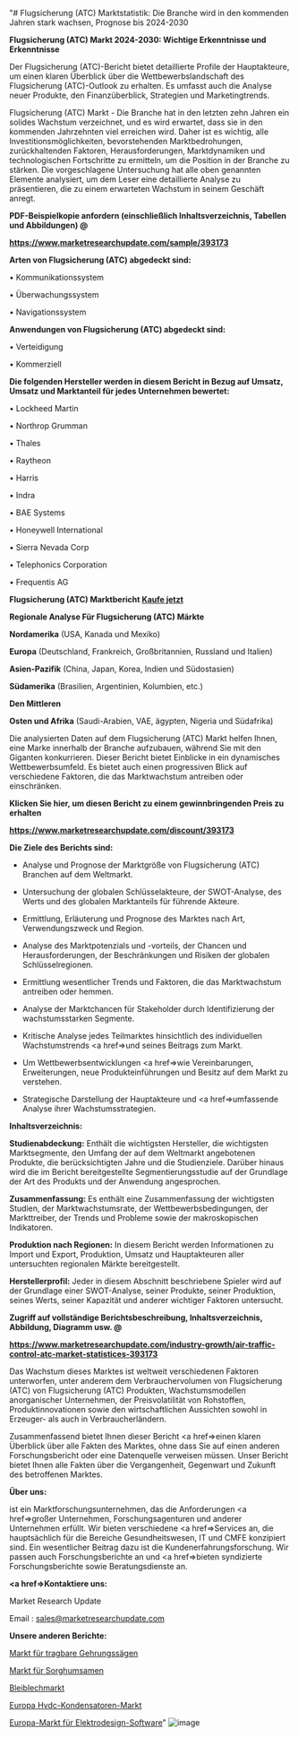 "# Flugsicherung (ATC) Marktstatistik: Die Branche wird in den kommenden Jahren stark wachsen, Prognose bis 2024-2030

<strong>Flugsicherung (ATC) Markt 2024-2030: Wichtige Erkenntnisse und Erkenntnisse</strong>

Der Flugsicherung (ATC)-Bericht bietet detaillierte Profile der Hauptakteure, um einen klaren Überblick über die Wettbewerbslandschaft des Flugsicherung (ATC)-Outlook zu erhalten. Es umfasst auch die Analyse neuer Produkte, den Finanzüberblick, Strategien und Marketingtrends.

Flugsicherung (ATC) Markt - Die Branche hat in den letzten zehn Jahren ein solides Wachstum verzeichnet, und es wird erwartet, dass sie in den kommenden Jahrzehnten viel erreichen wird. Daher ist es wichtig, alle Investitionsmöglichkeiten, bevorstehenden Marktbedrohungen, zurückhaltenden Faktoren, Herausforderungen, Marktdynamiken und technologischen Fortschritte zu ermitteln, um die Position in der Branche zu stärken. Die vorgeschlagene Untersuchung hat alle oben genannten Elemente analysiert, um dem Leser eine detaillierte Analyse zu präsentieren, die zu einem erwarteten Wachstum in seinem Geschäft anregt.



<strong><b>PDF-Beispielkopie anfordern (einschließlich Inhaltsverzeichnis, Tabellen und Abbildungen) @ </b></strong>

<strong><a href=https://www.marketresearchupdate.com/sample/393173>

<strong>https://www.marketresearchupdate.com/sample/393173</u></a></strong></strong>



<strong>Arten von Flugsicherung (ATC) abgedeckt sind:</strong>

• Kommunikationssystem

• Überwachungssystem

• Navigationssystem



<strong>Anwendungen von Flugsicherung (ATC) abgedeckt sind:</strong>

• Verteidigung

• Kommerziell



<strong>Die folgenden Hersteller werden in diesem Bericht in Bezug auf Umsatz, Umsatz und Marktanteil für jedes Unternehmen bewertet:</strong>

• Lockheed Martin

• Northrop Grumman

• Thales

• Raytheon

• Harris

• Indra

• BAE Systems

• Honeywell International

• Sierra Nevada Corp

• Telephonics Corporation

• Frequentis AG



<strong>Flugsicherung (ATC) Marktbericht <a href=https://www.marketresearchupdate.com/buynow/393173>Kaufe jetzt</a></strong>



<strong>Regionale Analyse Für Flugsicherung (ATC) Märkte</strong>



<strong>Nordamerika</strong> (USA, Kanada und Mexiko)



<strong>Europa</strong> (Deutschland, Frankreich, Großbritannien, Russland und Italien)



<strong>Asien-Pazifik</strong> (China, Japan, Korea, Indien und Südostasien)



<strong>Südamerika</strong> (Brasilien, Argentinien, Kolumbien, etc.)



<strong>Den Mittleren</strong> 

<strong>Osten und Afrika</strong> (Saudi-Arabien, VAE, ägypten, Nigeria und Südafrika)

Die analysierten Daten auf dem Flugsicherung (ATC) Markt helfen Ihnen, eine Marke innerhalb der Branche aufzubauen, während Sie mit den Giganten konkurrieren. Dieser Bericht bietet Einblicke in ein dynamisches Wettbewerbsumfeld. Es bietet auch einen progressiven Blick auf verschiedene Faktoren, die das Marktwachstum antreiben oder einschränken.



<strong>Klicken Sie hier, um diesen Bericht zu einem gewinnbringenden Preis zu erhalten
</strong>

<strong><a href=https://www.marketresearchupdate.com/discount/393173>https://www.marketresearchupdate.com/discount/393173</b></u></strong></a>



<strong>Die Ziele des Berichts sind:</strong>

- Analyse und Prognose der Marktgröße von Flugsicherung (ATC) Branchen auf dem Weltmarkt.

- Untersuchung der globalen Schlüsselakteure, der SWOT-Analyse, des Werts und des globalen Marktanteils für führende Akteure.

- Ermittlung, Erläuterung und Prognose des Marktes nach Art, Verwendungszweck und Region.

- Analyse des Marktpotenzials und -vorteils, der Chancen und Herausforderungen, der Beschränkungen und Risiken der globalen Schlüsselregionen.

- Ermittlung wesentlicher Trends und Faktoren, die das Marktwachstum antreiben oder hemmen.

- Analyse der Marktchancen für Stakeholder durch Identifizierung der wachstumsstarken Segmente.

- Kritische Analyse jedes Teilmarktes hinsichtlich des individuellen Wachstumstrends <a href=>und</a> seines Beitrags zum Markt.

- Um Wettbewerbsentwicklungen <a href=>wie</a> Vereinbarungen, Erweiterungen, neue Produkteinführungen und Besitz auf dem Markt zu verstehen.

- Strategische Darstellung der Hauptakteure und <a href=>umfas</a>sende Analyse ihrer Wachstumsstrategien.



<strong>Inhaltsverzeichnis:</strong>



<strong>Studienabdeckung:</strong> Enthält die wichtigsten Hersteller, die wichtigsten Marktsegmente, den Umfang der auf dem Weltmarkt angebotenen Produkte, die berücksichtigten Jahre und die Studienziele. Darüber hinaus wird die im Bericht bereitgestellte Segmentierungsstudie auf der Grundlage der Art des Produkts und der Anwendung angesprochen.



<strong>Zusammenfassung:</strong> Es enthält eine Zusammenfassung der wichtigsten Studien, der Marktwachstumsrate, der Wettbewerbsbedingungen, der Markttreiber, der Trends und Probleme sowie der makroskopischen Indikatoren.



<strong>Produktion nach Regionen:</strong> In diesem Bericht werden Informationen zu Import und Export, Produktion, Umsatz und Hauptakteuren aller untersuchten regionalen Märkte bereitgestellt.



<strong>Herstellerprofil:</strong> Jeder in diesem Abschnitt beschriebene Spieler wird auf der Grundlage einer SWOT-Analyse, seiner Produkte, seiner Produktion, seines Werts, seiner Kapazität und anderer wichtiger Faktoren untersucht.



<strong><b>Zugriff auf vollständige Berichtsbeschreibung, Inhaltsverzeichnis, Abbildung, Diagramm usw. @ </b></strong>

<strong><a href=https://www.marketresearchupdate.com/industry-growth/air-traffic-control-atc-market-statistices-393173>https://www.marketresearchupdate.com/industry-growth/air-traffic-control-atc-market-statistices-393173</a></strong>

Das Wachstum dieses Marktes ist weltweit verschiedenen Faktoren unterworfen, unter anderem dem Verbrauchervolumen von Flugsicherung (ATC) von Flugsicherung (ATC) Produkten, Wachstumsmodellen anorganischer Unternehmen, der Preisvolatilität von Rohstoffen, Produktinnovationen sowie den wirtschaftlichen Aussichten sowohl in Erzeuger- als auch in Verbraucherländern.

Zusammenfassend bietet Ihnen dieser Bericht <a href=>einen</a> klaren Überblick über alle Fakten des Marktes, ohne dass Sie auf einen anderen Forschungsbericht oder eine Datenquelle verweisen müssen. Unser Bericht bietet Ihnen alle Fakten über die Vergangenheit, Gegenwart und Zukunft des betroffenen Marktes.



<strong>Über uns:</strong>

 ist ein Marktforschungsunternehmen, das die Anforderungen <a href=>großer</a> Unternehmen, Forschungsagenturen und anderer Unternehmen erfüllt. Wir bieten verschiedene <a href=>Services</a> an, die hauptsächlich für die Bereiche Gesundheitswesen, IT und CMFE konzipiert sind. Ein wesentlicher Beitrag dazu ist die Kundenerfahrungsforschung. Wir passen auch Forschungsberichte an und <a href=>bieten</a> syndizierte Forschungsberichte sowie Beratungsdienste an.



<strong><a href=>Kontaktiere uns:</a></strong>

Market Research Update

Email : sales@marketresearchupdate.com



<strong>Unsere anderen Berichte:</strong>

<a href=https://www.linkedin.com/pulse/portable-miter-saw-market-2023-2029-in-depth>Markt für tragbare Gehrungssägen</a>

<a href=https://www.linkedin.com/pulse/sorghum-seeds-market-size-share-outlook-growth>Markt für Sorghumsamen</a>

<a href=https://www.linkedin.com/pulse/lead-sheet-market-analysis-segment-region-growth>Bleiblechmarkt</a>

<a href=https://www.linkedin.com/pulse/europe-hvdc-capacitor-market-size-growth-set>Europa Hvdc-Kondensatoren-Markt</a>

<a href=https://www.linkedin.com/pulse/europe-electrical-design-software-market-ikvsf/>Europa-Markt für Elektrodesign-Software</a>"
![image](https://github.com/Gayatrikarjule/Market-Analysis-360/assets/97346546/e8d26a32-ee7d-4a17-8826-d31f8a3b6370)
